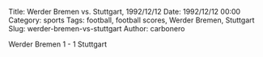 Title: Werder Bremen vs. Stuttgart, 1992/12/12
Date: 1992/12/12 00:00
Category: sports
Tags: football, football scores, Werder Bremen, Stuttgart
Slug: werder-bremen-vs-stuttgart
Author: carbonero


Werder Bremen 1 - 1 Stuttgart

